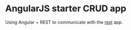 # AngularJS starter CRUD app

Using Angular + REST to communicate with the [rest](https://github.com/jnwelzel/rest) app.